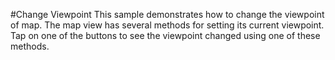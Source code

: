 #Change Viewpoint
This sample demonstrates how to change the viewpoint of map. The map view has several methods for setting its current viewpoint. Tap on one of the buttons to see the viewpoint changed using one of these methods. 
